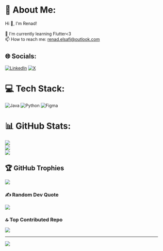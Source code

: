 # 💫 About Me:
 Hi 👋, I'm Renad!<br><br>🌱 I'm currently learning Flutter<3<br>📫 How to reach me: renad.elsafi@outlook.com


## 🌐 Socials:
[![LinkedIn](https://img.shields.io/badge/LinkedIn-%230077B5.svg?logo=linkedin&logoColor=white)](https://www.linkedin.com/in/renad-elsafi-a38a61262/) [![X](https://img.shields.io/badge/X-black.svg?logo=X&logoColor=white)](https://x.com/reyyynad) 

# 💻 Tech Stack:
![Java](https://img.shields.io/badge/java-%23ED8B00.svg?style=for-the-badge&logo=openjdk&logoColor=white) ![Python](https://img.shields.io/badge/python-3670A0?style=for-the-badge&logo=python&logoColor=ffdd54) ![Figma](https://img.shields.io/badge/figma-%23F24E1E.svg?style=for-the-badge&logo=figma&logoColor=white)
# 📊 GitHub Stats:
![](https://github-readme-stats.vercel.app/api?username=Reyyynad&theme=tokyonight&hide_border=false&include_all_commits=false&count_private=false)<br/>
![](https://github-readme-streak-stats.herokuapp.com/?user=Reyyynad&theme=tokyonight&hide_border=false)<br/>
![](https://github-readme-stats.vercel.app/api/top-langs/?username=Reyyynad&theme=tokyonight&hide_border=false&include_all_commits=false&count_private=false&layout=compact)

## 🏆 GitHub Trophies
![](https://github-profile-trophy.vercel.app/?username=Reyyynad&theme=tokyonight&no-frame=false&no-bg=false&margin-w=4)

### ✍️ Random Dev Quote
![](https://quotes-github-readme.vercel.app/api?type=horizontal&theme=tokyonight)

### 🔝 Top Contributed Repo
![](https://github-contributor-stats.vercel.app/api?username=Reyyynad&limit=5&theme=tokyonight&combine_all_yearly_contributions=true)

---
[![](https://visitcount.itsvg.in/api?id=Reyyynad&icon=7&color=5)](https://visitcount.itsvg.in)

<!-- Proudly created with GPRM ( https://gprm.itsvg.in ) -->
